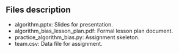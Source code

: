 ## Files description

+ algorithm.pptx: Slides for presentation.
+ algorithm_bias_lesson_plan.pdf: Formal lesson plan document.
+ practice_algorithm_bias.py: Assignment skeleton.
+ team.csv: Data file for assignment.
